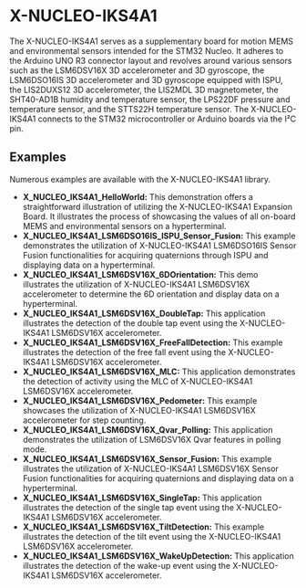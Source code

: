 # X-NUCLEO-IKS4A1

The X-NUCLEO-IKS4A1 serves as a supplementary board for motion MEMS and environmental sensors intended for the STM32 Nucleo. It adheres to the Arduino UNO R3 connector layout and revolves around various sensors such as the LSM6DSV16X 3D accelerometer and 3D gyroscope, the LSM6DSO16IS 3D accelerometer and 3D gyroscope equipped with ISPU, the LIS2DUXS12 3D accelerometer, the LIS2MDL 3D magnetometer, the SHT40-AD1B humidity and temperature sensor, the LPS22DF pressure and temperature sensor, and the STTS22H temperature sensor. The X-NUCLEO-IKS4A1 connects to the STM32 microcontroller or Arduino boards via the I²C pin.

## Examples

Numerous examples are available with the X-NUCLEO-IKS4A1 library.

- **X_NUCLEO_IKS4A1_HelloWorld:** This demonstration offers a straightforward illustration of utilizing the X-NUCLEO-IKS4A1 Expansion Board. It illustrates the process of showcasing the values of all on-board MEMS and environmental sensors on a hyperterminal.
- **X_NUCLEO_IKS4A1_LSM6DSO16IS_ISPU_Sensor_Fusion:** This example demonstrates the utilization of X-NUCLEO-IKS4A1 LSM6DSO16IS Sensor Fusion functionalities for acquiring quaternions through ISPU and displaying data on a hyperterminal.
- **X_NUCLEO_IKS4A1_LSM6DSV16X_6DOrientation:** This demo illustrates the utilization of X-NUCLEO-IKS4A1 LSM6DSV16X accelerometer to determine the 6D orientation and display data on a hyperterminal.
- **X_NUCLEO_IKS4A1_LSM6DSV16X_DoubleTap:** This application illustrates the detection of the double tap event using the X-NUCLEO-IKS4A1 LSM6DSV16X accelerometer.
- **X_NUCLEO_IKS4A1_LSM6DSV16X_FreeFallDetection:** This example illustrates the detection of the free fall event using the X-NUCLEO-IKS4A1 LSM6DSV16X accelerometer.
- **X_NUCLEO_IKS4A1_LSM6DSV16X_MLC:** This application demonstrates the detection of activity using the MLC of X-NUCLEO-IKS4A1 LSM6DSV16X accelerometer.
- **X_NUCLEO_IKS4A1_LSM6DSV16X_Pedometer:** This example showcases the utilization of X-NUCLEO-IKS4A1 LSM6DSV16X accelerometer for step counting.
- **X_NUCLEO_IKS4A1_LSM6DSV16X_Qvar_Polling:** This application demonstrates the utilization of LSM6DSV16X Qvar features in polling mode.
- **X_NUCLEO_IKS4A1_LSM6DSV16X_Sensor_Fusion:** This example illustrates the utilization of X-NUCLEO-IKS4A1 LSM6DSV16X Sensor Fusion functionalities for acquiring quaternions and displaying data on a hyperterminal.
- **X_NUCLEO_IKS4A1_LSM6DSV16X_SingleTap:** This application illustrates the detection of the single tap event using the X-NUCLEO-IKS4A1 LSM6DSV16X accelerometer.
- **X_NUCLEO_IKS4A1_LSM6DSV16X_TiltDetection:** This example illustrates the detection of the tilt event using the X-NUCLEO-IKS4A1 LSM6DSV16X accelerometer.
- **X_NUCLEO_IKS4A1_LSM6DSV16X_WakeUpDetection:** This application illustrates the detection of the wake-up event using the X-NUCLEO-IKS4A1 LSM6DSV16X accelerometer.
